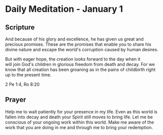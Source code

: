 # Daily Meditation - January 1

## Scripture

And because of his glory and excellence, he has given us great and 
precious promises. These are the promises that enable you to share 
his divine nature and escape the world's corruption caused by human desires.

But with eager hope, the creation looks forward to the day when it  
will join God's children in glorious freedom from death and decay. 
For we know that all creation has been groaning as in the pains of 
childbirth right up to the present time.

2 Pe 1:4, Ro 8:20


## Prayer

Help me to wait patiently for your presence in my life.  Even as 
this world is fallen into decay and death your Spirit still moves 
to bring life.  Let me be conscious of your ongoing work within 
this world.  Make me aware of the work that you 
are doing in me and through me to bring your redemption.
